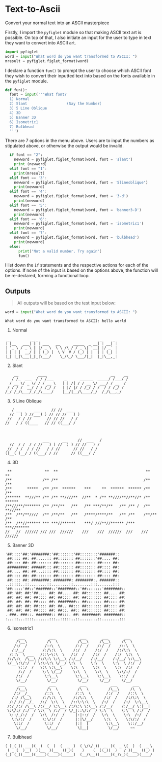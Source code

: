 # Text-to-Ascii
Convert your normal text into an ASCII masterpiece

Firstly, I import the `pyfiglet` module so that making ASCII text art is possible. On top of that, I also initiate an input for the user to type in text they want to convert into ASCII art.

```python
import pyfiglet
word = input("What word do you want transformed to ASCII: ")
mresult = pyfiglet.figlet_format(word) 
```
I declare a function `fun()` to prompt the user to choose which ASCII font they wish to convert their inputted text into based on the fonts available in the `pyfiglet` module.

```python
def fun():
  font = input('''What font?
  1) Normal
  2) Slant                  (Say the Number)
  3) 5 Line Oblique
  4) 3D
  5) Banner 3D 
  6) Isometric1
  7) Bulbhead
  ''')
```
There are 7 options in the menu above. Users are to input the numbers as stipulated above, or otherwise the output would be invalid.

```python
  if font == "2":
    newword = pyfiglet.figlet_format(word, font = 'slant')
    print (newword)
  elif font == "1":
    print(mresult)
  elif font == '3':
    newword = pyfiglet.figlet_format(word, font = '5lineoblique')
    print(newword)
  elif font == '4':
    newword = pyfiglet.figlet_format(word, font = '3-d')
    print(newword)
  elif font == '5':
    newword = pyfiglet.figlet_format(word, font = 'banner3-D')
    print(newword)
  elif font == '6':
    newword = pyfiglet.figlet_format(word, font = 'isometric1')
    print(newword)
  elif font == '7':
    newword = pyfiglet.figlet_format(word, font = 'bulbhead')
    print(newword)
  else:
      print("Not a valid number. Try again")
      fun()
```
I list down the `if` statements and the respective actions for each of the options. If none of the input is based on the options above, the function will be re-declared, forming a functional loop.

## Outputs
> All outputs will be based on the test input below:

```python
word = input("What word do you want transformed to ASCII: ")
```

`What word do you want transformed to ASCII: hello world`


1. Normal
```
 _          _ _                            _     _ 
| |__   ___| | | ___   __      _____  _ __| | __| |
| '_ \ / _ \ | |/ _ \  \ \ /\ / / _ \| '__| |/ _` |
| | | |  __/ | | (_) |  \ V  V / (_) | |  | | (_| |
|_| |_|\___|_|_|\___/    \_/\_/ \___/|_|  |_|\__,_|
```

2. Slant
```
    __         ____                             __    __
   / /_  ___  / / /___     _      ______  _____/ /___/ /
  / __ \/ _ \/ / / __ \   | | /| / / __ \/ ___/ / __  / 
 / / / /  __/ / / /_/ /   | |/ |/ / /_/ / /  / / /_/ /  
/_/ /_/\___/_/_/\____/    |__/|__/\____/_/  /_/\__,_/  
```

3. 5 Line Oblique
```                         
   / __      ___     // //  ___    
  //   ) ) //___) ) // // //   ) ) 
 //   / / //       // // //   / /  
//   / / ((____   // // ((___/ /   
                                              
                                              
                                              
                 ___      __     //  ___   /  
  //  / /  / / //   ) ) //  ) ) // //   ) /   
 //  / /  / / //   / / //      // //   / /    
((__( (__/ / ((___/ / //      // ((___/ /
```

4. 3D
```
 **               **  **                                        **      **
/**              /** /**                                       /**     /**
/**       *****  /** /**  ******    ***     **  ******  ****** /**     /**
/******  **///** /** /** **////**  //**  * /** **////**//**//* /**  ******
/**///**/******* /** /**/**   /**   /** ***/**/**   /** /** /  /** **///**
/**  /**/**////  /** /**/**   /**   /****/****/**   /** /**    /**/**  /**
/**  /**//****** *** ***//******    ***/ ///**//****** /***    ***//******
//   //  ////// /// ///  //////    ///    ///  //////  ///    ///  ////// 
```

5. Banner 3D
```
'##::::'##:'########:'##:::::::'##::::::::'#######::
 ##:::: ##: ##.....:: ##::::::: ##:::::::'##.... ##:
 ##:::: ##: ##::::::: ##::::::: ##::::::: ##:::: ##:
 #########: ######::: ##::::::: ##::::::: ##:::: ##:
 ##.... ##: ##...:::: ##::::::: ##::::::: ##:::: ##:
 ##:::: ##: ##::::::: ##::::::: ##::::::: ##:::: ##:
 ##:::: ##: ########: ########: ########:. #######::
..:::::..::........::........::........:::.......:::
'##:::::'##::'#######::'########::'##:::::::'########::
 ##:'##: ##:'##.... ##: ##.... ##: ##::::::: ##.... ##:
 ##: ##: ##: ##:::: ##: ##:::: ##: ##::::::: ##:::: ##:
 ##: ##: ##: ##:::: ##: ########:: ##::::::: ##:::: ##:
 ##: ##: ##: ##:::: ##: ##.. ##::: ##::::::: ##:::: ##:
 ##: ##: ##: ##:::: ##: ##::. ##:: ##::::::: ##:::: ##:
. ###. ###::. #######:: ##:::. ##: ########: ########::
:...::...::::.......:::..:::::..::........::........:::
```
6. Isometric1
```
      ___           ___           ___       ___       ___     
     /\__\         /\  \         /\__\     /\__\     /\  \    
    /:/  /        /::\  \       /:/  /    /:/  /    /::\  \   
   /:/__/        /:/\:\  \     /:/  /    /:/  /    /:/\:\  \  
  /::\  \ ___   /::\~\:\  \   /:/  /    /:/  /    /:/  \:\  \ 
 /:/\:\  /\__\ /:/\:\ \:\__\ /:/__/    /:/__/    /:/__/ \:\__\
 \/__\:\/:/  / \:\~\:\ \/__/ \:\  \    \:\  \    \:\  \ /:/  /
      \::/  /   \:\ \:\__\    \:\  \    \:\  \    \:\  /:/  / 
      /:/  /     \:\ \/__/     \:\  \    \:\  \    \:\/:/  /  
     /:/  /       \:\__\        \:\__\    \:\__\    \::/  /   
     \/__/         \/__/         \/__/     \/__/     \/__/    
      ___           ___           ___           ___       ___     
     /\__\         /\  \         /\  \         /\__\     /\  \    
    /:/ _/_       /::\  \       /::\  \       /:/  /    /::\  \   
   /:/ /\__\     /:/\:\  \     /:/\:\  \     /:/  /    /:/\:\  \  
  /:/ /:/ _/_   /:/  \:\  \   /::\~\:\  \   /:/  /    /:/  \:\__\ 
 /:/_/:/ /\__\ /:/__/ \:\__\ /:/\:\ \:\__\ /:/__/    /:/__/ \:|__|
 \:\/:/ /:/  / \:\  \ /:/  / \/_|::\/:/  / \:\  \    \:\  \ /:/  /
  \::/_/:/  /   \:\  /:/  /     |:|::/  /   \:\  \    \:\  /:/  / 
   \:\/:/  /     \:\/:/  /      |:|\/__/     \:\  \    \:\/:/  /  
    \::/  /       \::/  /       |:|  |        \:\__\    \::/__/   
     \/__/         \/__/         \|__|         \/__/     ~~    
```

7. Bulbhead
``` _   _  ____  __    __    _____    _    _  _____  ____  __    ____  
( )_( )( ___)(  )  (  )  (  _  )  ( \/\/ )(  _  )(  _ \(  )  (  _ \ 
 ) _ (  )__)  )(__  )(__  )(_)(    )    (  )(_)(  )   / )(__  )(_) )
(_) (_)(____)(____)(____)(_____)  (__/\__)(_____)(_)\_)(____)(____/ 
```
